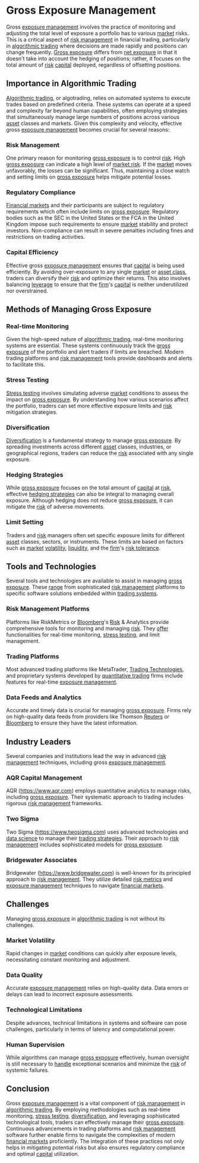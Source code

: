# Gross Exposure Management

Gross [exposure management](../e/exposure_management.md) involves the practice of monitoring and adjusting the total level of exposure a portfolio has to various [market](../m/market.md) risks. This is a critical aspect of [risk management](../r/risk_management.md) in financial trading, particularly in [algorithmic trading](../a/algorithmic_trading.md) where decisions are made rapidly and positions can change frequently. [Gross exposure](../g/gross_exposure.md) differs from [net exposure](../n/net_exposure.md) in that it doesn't take into account the hedging of positions; rather, it focuses on the total amount of [risk](../r/risk.md) [capital](../c/capital.md) deployed, regardless of offsetting positions.

## Importance in Algorithmic Trading

[Algorithmic trading](../a/algorithmic_trading.md), or algotrading, relies on automated systems to execute trades based on predefined criteria. These systems can operate at a speed and complexity far beyond human capabilities, often employing strategies that simultaneously manage large numbers of positions across various [asset](../a/asset.md) classes and markets. Given this complexity and velocity, effective gross [exposure management](../e/exposure_management.md) becomes crucial for several reasons:

### Risk Management
One primary reason for monitoring [gross exposure](../g/gross_exposure.md) is to control [risk](../r/risk.md). High [gross exposure](../g/gross_exposure.md) can indicate a high level of [market risk](../m/market_risk.md). If the [market](../m/market.md) moves unfavorably, the losses can be significant. Thus, maintaining a close watch and setting limits on [gross exposure](../g/gross_exposure.md) helps mitigate potential losses.

### Regulatory Compliance
[Financial markets](../f/financial_market.md) and their participants are subject to regulatory requirements which often include limits on [gross exposure](../g/gross_exposure.md). Regulatory bodies such as the SEC in the United States or the FCA in the United Kingdom impose such requirements to ensure [market](../m/market.md) stability and protect investors. Non-compliance can result in severe penalties including fines and restrictions on trading activities.

### Capital Efficiency
Effective gross [exposure management](../e/exposure_management.md) ensures that [capital](../c/capital.md) is being used efficiently. By avoiding over-exposure to any single [market](../m/market.md) or [asset class](../a/asset_class.md), traders can diversify their [risk](../r/risk.md) and optimize their returns. This also involves balancing [leverage](../l/leverage.md) to ensure that the [firm](../f/firm.md)'s [capital](../c/capital.md) is neither underutilized nor overstrained.

## Methods of Managing Gross Exposure

### Real-time Monitoring
Given the high-speed nature of [algorithmic trading](../a/algorithmic_trading.md), real-time monitoring systems are essential. These systems continuously track the [gross exposure](../g/gross_exposure.md) of the portfolio and alert traders if limits are breached. Modern trading platforms and [risk management](../r/risk_management.md) tools provide dashboards and alerts to facilitate this.

### Stress Testing
[Stress testing](../s/stress_testing_in_trading.md) involves simulating adverse [market](../m/market.md) conditions to assess the impact on [gross exposure](../g/gross_exposure.md). By understanding how various scenarios affect the portfolio, traders can set more effective exposure limits and [risk](../r/risk.md) mitigation strategies.

### Diversification
[Diversification](../d/diversification.md) is a fundamental strategy to manage [gross exposure](../g/gross_exposure.md). By spreading investments across different [asset](../a/asset.md) classes, industries, or geographical regions, traders can reduce the [risk](../r/risk.md) associated with any single exposure.

### Hedging Strategies
While [gross exposure](../g/gross_exposure.md) focuses on the total amount of [capital](../c/capital.md) at [risk](../r/risk.md), effective [hedging strategies](../h/hedging_strategies.md) can also be integral to managing overall exposure. Although hedging does not reduce [gross exposure](../g/gross_exposure.md), it can mitigate the [risk](../r/risk.md) of adverse movements.

### Limit Setting
Traders and [risk](../r/risk.md) managers often set specific exposure limits for different [asset](../a/asset.md) classes, sectors, or instruments. These limits are based on factors such as [market](../m/market.md) [volatility](../v/volatility.md), [liquidity](../l/liquidity.md), and the [firm](../f/firm.md)'s [risk tolerance](../r/risk_tolerance.md).

## Tools and Technologies

Several tools and technologies are available to assist in managing [gross exposure](../g/gross_exposure.md). These [range](../r/range.md) from sophisticated [risk management](../r/risk_management.md) platforms to specific software solutions embedded within [trading systems](../t/trading_systems.md).

### Risk Management Platforms
Platforms like RiskMetrics or [Bloomberg](../b/bloomberg.md)'s [Risk](../r/risk.md) & Analytics provide comprehensive tools for monitoring and managing [risk](../r/risk.md). They [offer](../o/offer.md) functionalities for real-time monitoring, [stress testing](../s/stress_testing_in_trading.md), and limit management.

### Trading Platforms
Most advanced trading platforms like MetaTrader, [Trading Technologies](../t/trading_technologies.md), and proprietary systems developed by [quantitative trading](../q/quantitative_trading.md) firms include features for real-time [exposure management](../e/exposure_management.md).

### Data Feeds and Analytics
Accurate and timely data is crucial for managing [gross exposure](../g/gross_exposure.md). Firms rely on high-quality data feeds from providers like Thomson [Reuters](../r/reuters.md) or [Bloomberg](../b/bloomberg.md) to ensure they have the latest information.

## Industry Leaders

Several companies and institutions lead the way in advanced [risk management](../r/risk_management.md) techniques, including gross [exposure management](../e/exposure_management.md).

### AQR Capital Management
AQR (https://www.aqr.com) employs quantitative analytics to manage risks, including [gross exposure](../g/gross_exposure.md). Their systematic approach to trading includes rigorous [risk management](../r/risk_management.md) frameworks.

### Two Sigma
Two Sigma (https://www.twosigma.com) uses advanced technologies and [data science](../d/data_science_in_trading.md) to manage their [trading strategies](../t/trading_strategies.md). Their approach to [risk management](../r/risk_management.md) includes sophisticated models for [gross exposure](../g/gross_exposure.md).

### Bridgewater Associates
Bridgewater (https://www.bridgewater.com) is well-known for its principled approach to [risk management](../r/risk_management.md). They utilize detailed [risk metrics](../r/risk_metrics.md) and [exposure management](../e/exposure_management.md) techniques to navigate [financial markets](../f/financial_market.md).

## Challenges

Managing [gross exposure](../g/gross_exposure.md) in [algorithmic trading](../a/algorithmic_trading.md) is not without its challenges.

### Market Volatility
Rapid changes in [market](../m/market.md) conditions can quickly alter exposure levels, necessitating constant monitoring and adjustment.

### Data Quality
Accurate [exposure management](../e/exposure_management.md) relies on high-quality data. Data errors or delays can lead to incorrect exposure assessments.

### Technological Limitations
Despite advances, technical limitations in systems and software can pose challenges, particularly in terms of latency and computational power.

### Human Supervision
While algorithms can manage [gross exposure](../g/gross_exposure.md) effectively, human oversight is still necessary to [handle](../h/handle.md) exceptional scenarios and minimize the [risk](../r/risk.md) of systemic failures.

## Conclusion

Gross [exposure management](../e/exposure_management.md) is a vital component of [risk management](../r/risk_management.md) in [algorithmic trading](../a/algorithmic_trading.md). By employing methodologies such as real-time monitoring, [stress testing](../s/stress_testing_in_trading.md), [diversification](../d/diversification.md), and leveraging sophisticated technological tools, traders can effectively manage their [gross exposure](../g/gross_exposure.md). Continuous advancements in trading platforms and [risk management](../r/risk_management.md) software further enable firms to navigate the complexities of modern [financial markets](../f/financial_market.md) proficiently. The integration of these practices not only helps in mitigating potential risks but also ensures regulatory compliance and optimal [capital](../c/capital.md) utilization.

